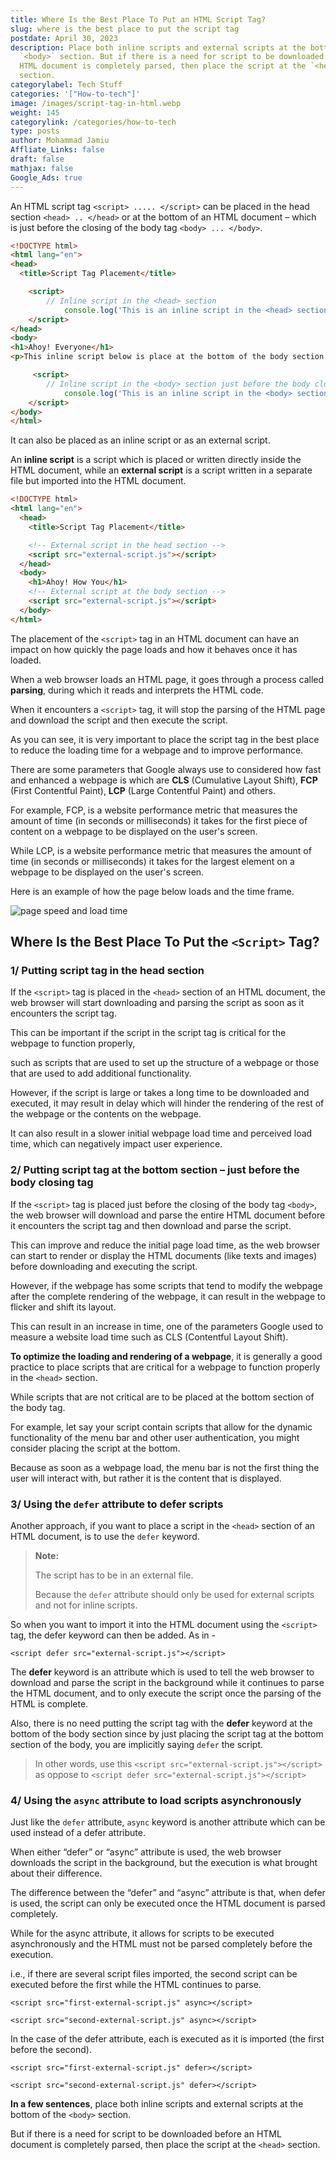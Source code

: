 ```yaml
---
title: Where Is the Best Place To Put an HTML Script Tag?
slug: where is the best place to put the script tag
postdate: April 30, 2023
description: Place both inline scripts and external scripts at the bottom of the
  `<body>` section. But if there is a need for script to be downloaded before an
  HTML document is completely parsed, then place the script at the `<head>`
  section.
categorylabel: Tech Stuff
categories: '["How-to-tech"]'
image: /images/script-tag-in-html.webp
weight: 145
categorylink: /categories/how-to-tech
type: posts
author: Mohammad Jamiu
Affliate_Links: false
draft: false
mathjax: false
Google_Ads: true
---
```

An HTML script tag `<script> ..... </script>` can be placed in the head section `<head> .. </head>` or at the bottom of an HTML document – which is just before the closing of the body tag `<body> ... </body>`. 

```html
<!DOCTYPE html>
<html lang="en">
<head>
  <title>Script Tag Placement</title>

    <script>
        // Inline script in the <head> section
            console.log('This is an inline script in the <head> section');
    </script>
</head>
<body>
<h1>Ahoy! Everyone</h1>
<p>This inline script below is place at the bottom of the body section </p>

     <script>
        // Inline script in the <body> section just before the body closing tag
            console.log('This is an inline script in the <body> section');
    </script>
</body>
</html>
```

It can also be placed as an inline script or as an external script. 

An **inline script** is a script which is placed or written directly inside the HTML document, while an **external script** is a script written in a separate file but imported into the HTML document.

```html
<!DOCTYPE html>
<html lang="en">
  <head>
    <title>Script Tag Placement</title>

    <!-- External script in the head section -->
    <script src="external-script.js"></script>
  </head>
  <body>
    <h1>Ahoy! How You</h1>
    <!-- External script at the body section -->
    <script src="external-script.js"></script>
  </body>
</html>
```

The placement of the `<script>` tag in an HTML document can have an impact on how quickly the page loads and how it behaves once it has loaded.

When a web browser loads an HTML page, it goes through a process called **parsing**, during which it reads and interprets the HTML code.

When it encounters a `<script>` tag, it will stop the parsing of the HTML page and download the script and then execute the script.

As you can see, it is very important to place the script tag in the best place to reduce the loading time for a webpage and to improve performance.

There are some parameters that Google always use to considered how fast and enhanced a webpage is which are **CLS** (Cumulative Layout Shift), **FCP** (First Contentful Paint), **LCP** (Large Contentful Paint) and others. 

For example, FCP, is a website performance metric that measures the amount of time (in seconds or milliseconds) it takes for the first piece of content on a webpage to be displayed on the user's screen. 

While LCP, is a website performance metric that measures the amount of time (in seconds or milliseconds) it takes for the largest element on a webpage to be displayed on the user's screen. 

Here is an example of how the page below loads and the time frame.

![page speed and load time](/images/web-performance.webp "page speed and load time")

## **Where Is the Best Place To Put the `<Script>` Tag?**

### 1/ Putting script tag in the head section

If the `<script>` tag is placed in the `<head>` section of an HTML document, the web browser will start downloading and parsing the script as soon as it encounters the script tag.

This can be important if the script in the script tag is critical for the webpage to function properly,

such as scripts that are used to set up the structure of a webpage or those that are used to add additional functionality.

However, if the script is large or takes a long time to be downloaded and executed, it may result in delay which will hinder the rendering of the rest of the webpage or the contents on the webpage.

It can also result in a slower initial webpage load time and perceived load time, which can negatively impact user experience.

### 2/ Putting script tag at the bottom section – just before the body closing tag

If the `<script>` tag is placed just before the closing of the body tag `<body>`, the web browser will download and parse the entire HTML document before it encounters the script tag and then download and parse the script.

This can improve and reduce the initial page load time, as the web browser can start to render or display the HTML documents (like texts and images) before downloading and executing the script.

However, if the webpage has some scripts that tend to modify the webpage after the complete rendering of the webpage, it can result in the webpage to flicker and shift its layout.

This can result in an increase in time, one of the parameters Google used to measure a website load time such as CLS (Contentful Layout Shift).

**To optimize the loading and rendering of a webpage**, it is generally a good practice to place scripts that are critical for a webpage to function properly in the `<head>` section. 

While scripts that are not critical are to be placed at the bottom section of the body tag.

For example, let say your script contain scripts that allow for the dynamic functionality of the menu bar and other user authentication, you might consider placing the script at the bottom.

Because as soon as a webpage load, the menu bar is not the first thing the user will interact with, but rather it is the content that is displayed.

### 3/ Using the `defer` attribute to defer scripts

Another approach, if you want to place a script in the `<head>` section of an HTML document, is to use the `defer` keyword.

> **Note:**
>
> The script has to be in an external file. 
>
> Because the `defer` attribute should only be used for external scripts and not for inline scripts.

So when you want to import it into the HTML document using the `<script>` tag, the defer keyword can then be added. As in -

`<script defer src="external-script.js"></script>`

The **defer** keyword is an attribute which is used to tell the web browser to download and parse the script in the background while it continues to parse the HTML document, and to only execute the script once the parsing of the HTML is complete.

Also, there is no need putting the script tag with the **defer** keyword at the bottom of the body section since by just placing the script tag at the bottom section of the body, you are implicitly saying `defer` the script.

> In other words, use this `<script src="external-script.js"></script>` as oppose to `<script defer src="external-script.js"></script>`

### 4/ Using the `async` attribute to load scripts asynchronously

Just like the `defer` attribute, `async` keyword is another attribute which can be used instead of a defer attribute.

When either “defer” or “async” attribute is used, the web browser downloads the script in the background, but the execution is what brought about their difference.

The difference between the “defer” and “async” attribute is that, when defer is used, the script can only be executed once the HTML document is parsed completely.

While for the async attribute, it allows for scripts to be executed asynchronously and the HTML must not be parsed completely before the execution. 

i.e., if there are several script files imported, the second script can be executed before the first while the HTML continues to parse.

`<script src="first-external-script.js" async></script>`

`<script src="second-external-script.js" async></script>`

In the case of the defer attribute, each is executed as it is imported (the first before the second).

`<script src="first-external-script.js" defer></script>`

`<script src="second-external-script.js" defer></script>`

**In a few sentences**, place both inline scripts and external scripts at the bottom of the `<body>` section. 

But if there is a need for script to be downloaded before an HTML document is completely parsed, then place the script at the `<head>` section.
